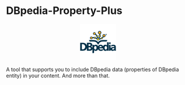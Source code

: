 # DBpedia-Property-Plus 

<div style="text-align:center"><img src="./other/dbpedia_property_plus.png" width="100"></div>

A tool that supports you to include DBpedia data (properties of DBpedia entity) in your content. And more than that.
